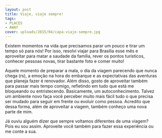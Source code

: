 ```yaml
---
layout: post
title: Viaje, viaje sempre!
tags:
- PLACES
- AWAY
cover: uploads/2015/04/capa-viaje-sempre.jpg
---
```


Existem momentos na vida que precisamos parar um pouco e tirar um tempo só para nós! Por isso, resolvi viajar para Brasília esse mês e aproveitar para matar a saudade da família, rever os pontos turísticos, conhecer pessoas novas, tirar bastante foto e comer muito!

Aquele momento de preparar a mala, o dia da viagem parecendo que nunca chega (rs), a emoção na hora do embarque e as expectativas das aventuras que planeja fazer é renovador. Além disso, gosto de aproveitar também para passar mais tempo comigo, refletindo em tudo que está me bloqueando ou entristecendo. Basicamente, um autoconhecimento. Talvez um ambiente novo faça você perceber muito mais fácil tudo o que precisa ser mudado para seguir em frente ou evoluir como pessoa. Acredito que dessa forma, além de aproveitar a viagem, também conheço uma nova parte de mim.

Já ouviu alguém dizer que sempre voltamos diferentes de uma viagem? Pois eu sou assim. Aproveite você também para fazer essa experiência ou me conte a sua.
